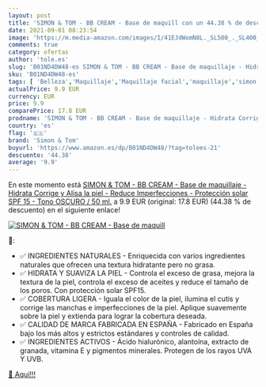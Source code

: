 ```yaml
---
layout: post
title: 'SIMON & TOM - BB CREAM - Base de maquill con un 44.38 % de descuento'
date: 2021-09-01 08:23:54
image: 'https://m.media-amazon.com/images/I/41EJdWomN8L._SL500_._SL400_.jpg'
comments: true
category: ofertas
author: 'tole.es'
slug: 'B01ND4DW48-es SIMON & TOM - BB CREAM - Base de maquillaje - Hidrata...'
sku: 'B01ND4DW48-es'
tags: [ 'Belleza','Maquillaje','Maquillaje facial','maquillaje','simon & tom', ]
actualPrice: 9.9 EUR
currency: EUR
price: 9.9
comparePrice: 17.8 EUR
prodname: 'SIMON & TOM - BB CREAM - Base de maquillaje - Hidrata Corrige y Alisa la piel - Reduce Imperfecciones - Protección solar SPF 15 - Tono OSCURO / 50 ml.'
country: 'es'
flag: '🇪🇸'
brand: 'Simon & Tom'
buyurl: 'https://www.amazon.es/dp/B01ND4DW48/?tag=tolees-21'
descuento: '44.38'
average: '9.9'
---
```


En este momento está [SIMON & TOM - BB CREAM - Base de maquillaje - Hidrata Corrige y Alisa la piel - Reduce Imperfecciones - Protección solar SPF 15 - Tono OSCURO / 50 ml.](https://www.amazon.es/dp/B01ND4DW48/?tag=tolees-21) a 9.9 EUR (original: 17.8 EUR) (44.38 %  de descuento) en el siguiente enlace!

[![SIMON & TOM - BB CREAM - Base de maquill](https://m.media-amazon.com/images/I/41EJdWomN8L._SL500_._SL400_.jpg)](https://www.amazon.es/dp/B01ND4DW48/?tag=tolees-21)

🔎:

- ✅ INGREDIENTES NATURALES - Enriquecida con varios ingredientes naturales que ofrecen una textura hidratante pero no grasa.
- ✅ HIDRATA Y SUAVIZA LA PIEL - Controla el exceso de grasa, mejora la textura de la piel, controla el exceso de aceites y reduce el tamaño de los poros. Con protección solar SPF15.
- ✅ COBERTURA LIGERA - Iguala el color de la piel, ilumina el cutis y corrige las manchas e imperfecciones de la piel. Aplique suavemente sobre la piel y extienda para lograr la cobertura deseada.
- ✅ CALIDAD DE MARCA FABRICADA EN ESPAÑA - Fabricado en España bajo los más altos y estrictos estándares y controles de calidad.
- ✅ INGREDIENTES ACTIVOS - Ácido hialurónico, alantoína, extracto de granada, vitamina E y pigmentos minerales. Protegen de los rayos UVA Y UVB.

[🛒 Aquí!!!](https://www.amazon.es/dp/B01ND4DW48/?tag=tolees-21)
